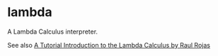 lambda
======

A Lambda Calculus interpreter.

See also [A Tutorial Introduction to the Lambda Calculus by Raul Rojas](http://www.utdallas.edu/~gupta/courses/apl/lambda.pdf)
